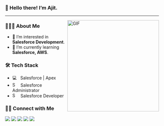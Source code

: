 <h3>👋 Hello there! I’m Ajit.</h3>
<hr/>
<img align="right" alt="GIF" src="https://www.animationlibrary.com/Animation11/Jobs_and_People/Computer_Programmers/cowboy_on_computer.gif" width="300"/>

<h3>👨🏻‍💻 About Me</h3>

- 👀 I’m interested in <b>Salesforce Development</b>.                     
- 🌱 I’m currently learning <b>Salesforce, AWS</B>.                                                                                             
  

                                               
<h3>🛠 Tech Stack</h3>

- 💻 &nbsp; Salesforce | Apex 
- <img src='https://upload.wikimedia.org/wikipedia/commons/f/f9/Salesforce.com_logo.svg' alt='Salesforce Admin' height='15'> &nbsp; Salesforce Administrator
- <img src='https://upload.wikimedia.org/wikipedia/commons/f/f9/Salesforce.com_logo.svg' alt='Salesforce Developer' height='15'> &nbsp; Salesforce Developer
 
<!---
ajitpalve/ajitpalve is a ✨ special ✨ repository because its `README.md` (this file) appears on your GitHub profile.
You can click the Preview link to take a look at your changes.
--->



<h3> 🤝🏻 Connect with Me </h3>
<p align="left">
<a href="https://trailblazer.me/id/ajitpalve99" target="_blank" ><img src="https://img.shields.io/badge/-Trailhead-3423A6?style=flat&logo=Trailhead-Trailhead&logoColor=white"/></a> 
<a href="https://linkedin.com/in/ajitpalve99" target="_blank" ><img src="https://img.shields.io/badge/-LinkedIn-0077B5?style=flat&logo=Linkedin&logoColor=white"/></a>
<a href="mailto:ajpalve151194@gmail.com" target="_blank" ><img src="https://img.shields.io/badge/-Gmail-D14836?style=flat&logo=Gmail&logoColor=white"/></a>
<a href="https://www.facebook.com/ajit.palve.10" target="_blank" ><img src="https://img.shields.io/badge/-Facebook-0077B5?style=flat&logo=Facebook&logoColor=white"/></a>
<a href="https://instagram.com/the.existent.nomad" target="_blank" ><img src="https://img.shields.io/badge/-Instagram-0077B5?style=flat&logo=Instagram&logoColor=red"/></a> 
</a>
</p>
